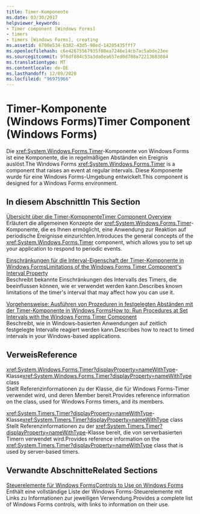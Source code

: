 ```yaml
---
title: Timer-Komponente
ms.date: 03/30/2017
helpviewer_keywords:
- Timer component [Windows Forms]
- timers
- timers [Windows Forms], creating
ms.assetid: 6700e534-6382-43d5-98ed-14205435fff7
ms.openlocfilehash: c6e42675567935f08ea7246e14cb7ac5abde23ee
ms.sourcegitcommit: 9f6df084c53a3da0ea657ed0d708a72213683084
ms.translationtype: MT
ms.contentlocale: de-DE
ms.lasthandoff: 12/09/2020
ms.locfileid: "96975966"
---
```

# <a name="timer-component-windows-forms"></a><span data-ttu-id="07640-102">Timer-Komponente (Windows Forms)</span><span class="sxs-lookup"><span data-stu-id="07640-102">Timer Component (Windows Forms)</span></span>
<span data-ttu-id="07640-103">Die <xref:System.Windows.Forms.Timer>-Komponente von Windows Forms ist eine Komponente, die in regelmäßigen Abständen ein Ereignis auslöst.</span><span class="sxs-lookup"><span data-stu-id="07640-103">The Windows Forms <xref:System.Windows.Forms.Timer> is a component that raises an event at regular intervals.</span></span> <span data-ttu-id="07640-104">Diese Komponente wurde für eine Windows Forms-Umgebung entwickelt.</span><span class="sxs-lookup"><span data-stu-id="07640-104">This component is designed for a Windows Forms environment.</span></span>  
  
## <a name="in-this-section"></a><span data-ttu-id="07640-105">In diesem Abschnitt</span><span class="sxs-lookup"><span data-stu-id="07640-105">In This Section</span></span>  
 [<span data-ttu-id="07640-106">Übersicht über die Timer-Komponente</span><span class="sxs-lookup"><span data-stu-id="07640-106">Timer Component Overview</span></span>](timer-component-overview-windows-forms.md)  
 <span data-ttu-id="07640-107">Erläutert die allgemeinen Konzepte der <xref:System.Windows.Forms.Timer>-Komponente, die es Ihnen ermöglicht, eine Anwendung zur Reaktion auf periodische Ereignisse einzurichten.</span><span class="sxs-lookup"><span data-stu-id="07640-107">Introduces the general concepts of the <xref:System.Windows.Forms.Timer> component, which allows you to set up your application to respond to periodic events.</span></span>  
  
 [<span data-ttu-id="07640-108">Einschränkungen für die Interval-Eigenschaft der Timer-Komponente in Windows Forms</span><span class="sxs-lookup"><span data-stu-id="07640-108">Limitations of the Windows Forms Timer Component's Interval Property</span></span>](limitations-of-the-timer-component-interval-property.md)  
 <span data-ttu-id="07640-109">Beschreibt bekannte Einschränkungen des Intervalls des Timers, die beeinflussen können, wie er verwendet werden kann.</span><span class="sxs-lookup"><span data-stu-id="07640-109">Describes known limitations of the timer's interval that may affect how you can use it.</span></span>  
  
 [<span data-ttu-id="07640-110">Vorgehensweise: Ausführen von Prozeduren in festgelegten Abständen mit der Timer-Komponente in Windows Forms</span><span class="sxs-lookup"><span data-stu-id="07640-110">How to: Run Procedures at Set Intervals with the Windows Forms Timer Component</span></span>](run-procedures-at-set-intervals-with-wf-timer-component.md)  
 <span data-ttu-id="07640-111">Beschreibt, wie in Windows-basierten Anwendungen auf zeitlich festgelegte Intervalle reagiert werden kann.</span><span class="sxs-lookup"><span data-stu-id="07640-111">Describes how to react to timed intervals in your Windows-based applications.</span></span>  
  
## <a name="reference"></a><span data-ttu-id="07640-112">Verweis</span><span class="sxs-lookup"><span data-stu-id="07640-112">Reference</span></span>  
 <span data-ttu-id="07640-113"><xref:System.Windows.Forms.Timer?displayProperty=nameWithType>-Klasse</span><span class="sxs-lookup"><span data-stu-id="07640-113"><xref:System.Windows.Forms.Timer?displayProperty=nameWithType> class</span></span>  
 <span data-ttu-id="07640-114">Stellt Referenzinformationen zu der Klasse, die für Windows Forms-Timer verwendet wird, und deren Member bereit.</span><span class="sxs-lookup"><span data-stu-id="07640-114">Provides reference information on the class, used for Windows Forms timers, and its members.</span></span>  
  
 <span data-ttu-id="07640-115"><xref:System.Timers.Timer?displayProperty=nameWithType>-Klasse</span><span class="sxs-lookup"><span data-stu-id="07640-115"><xref:System.Timers.Timer?displayProperty=nameWithType> class</span></span>  
 <span data-ttu-id="07640-116">Stellt Referenzinformationen zu der <xref:System.Timers.Timer?displayProperty=nameWithType>-Klasse bereit, die von serverbasierten Timern verwendet wird.</span><span class="sxs-lookup"><span data-stu-id="07640-116">Provides reference information on the <xref:System.Timers.Timer?displayProperty=nameWithType> class that is used by server-based timers.</span></span>  
  
## <a name="related-sections"></a><span data-ttu-id="07640-117">Verwandte Abschnitte</span><span class="sxs-lookup"><span data-stu-id="07640-117">Related Sections</span></span>  
 [<span data-ttu-id="07640-118">Steuerelemente für Windows Forms</span><span class="sxs-lookup"><span data-stu-id="07640-118">Controls to Use on Windows Forms</span></span>](controls-to-use-on-windows-forms.md)  
 <span data-ttu-id="07640-119">Enthält eine vollständige Liste der Windows Forms-Steuerelemente mit Links zu Informationen zur jeweiligen Verwendung.</span><span class="sxs-lookup"><span data-stu-id="07640-119">Provides a complete list of Windows Forms controls, with links to information on their use.</span></span>  
